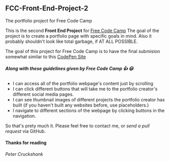 ## FCC-Front-End-Project-2
The portfolio project for Free Code Camp

This is the second **Front End Project** for [Free Code Camp](Http://www.freecodecamp.com/) 
The goal of the project is to create a portfolio page with specific goals in mind. Also it probably shouldn't look like total garbage, if AT ALL POSSIBLE. 

The goal of this project for Free Code Camp is to have the final submision somewhat similar to this [CodePen Site](https://codepen.io/FreeCodeCamp/full/YqLyXB/)

##### Along with these guidelines given by Free Code Camp :thumbsup: :smiley:

- I can access all of the portfolio webpage's content just by scrolling
- I can click different buttons that will take me to the portfolio creator's different social media pages.
- I can see thumbnail images of different projects the portfolio creator has built (if you haven't built any websites before, use placeholders.)
- I navigate to different sections of the webpage by clicking buttons in the navigation.

So that's prety much it. Please feel free to contact me, or *send a pull request* via GitHub.

#### Thanks for reading 

*Peter Cruckshank*
